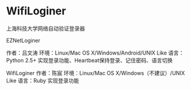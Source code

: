 # WifiLoginer
上海科技大学网络自动验证登录器

EZNetLoginer

作者：吕文涛
环境：Linux/Mac OS X/Windows/Android/UNIX Like
语言：Python 2.5+
实现登录功能、Heartbeat保持登录、记住密码、语言切换

WifiLoginer
作者：陈宸
环境：Linux/Mac OS X/Windows（不建议）/UNIX Like
语言：Ruby
实现登录功能

